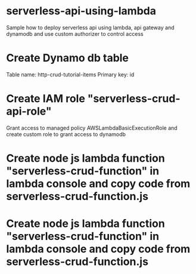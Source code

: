 # serverless-api-using-lambda
Sample how to deploy serverless api using lambda, api gateway and dynamodb and use custom authorizer to control access

# Create Dynamo db table 
Table name: http-crud-tutorial-items
Primary key: id

# Create IAM role "serverless-crud-api-role"
Grant access to managed policy AWSLambdaBasicExecutionRole and create custom role to grant access to dynamodb 

# Create node js lambda function "serverless-crud-function" in lambda console and copy code from serverless-crud-function.js

# Create node js lambda function "serverless-crud-function" in lambda console and copy code from serverless-crud-function.js
